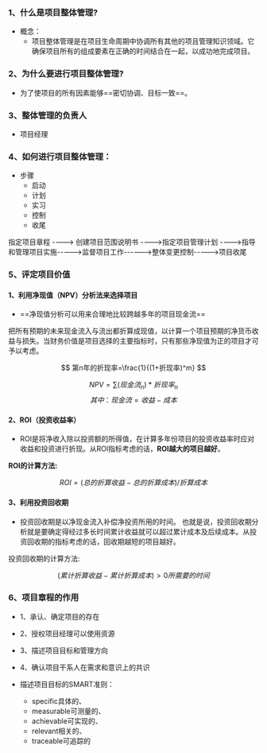 

### 1、什么是项目整体管理?

- 概念：
	- 项目整体管理是在项目生命周期中协调所有其他的项且管理知识领域。它确保项目所有的组成要素在正确的时间结合在一起，以成功地完成项目。


### 2、为什么要进行项目整体管理?

- 为了使项目的所有因素能够==密切协调、目标一致==。

### 3、整体管理的负责人
- 项目经理

### 4、如何进行项目整体管理：
- 步骤
	- 启动
	- 计划
	- 实习
	- 控制
	- 收尾 

指定项目章程 ----> 创建项目范围说明书 ---->指定项目管理计划 ---->指导和管理项目实施----->监督项目工作------>整体变更控制----->项目收尾


### 5、评定项目价值

#### 1、利用净现值（NPV）分析法来选择项目

- ==净现值分析可以用来合理地比较跨越多年的项目现金流==

把所有预期的未来现金流入与流出都折算成现值，以计算一个项目预期的净货币收益与损失。当财务价值是项目选择的主要指标时，只有那些净现值为正的项目才可予以考虑。

$$
第n年的折现率=\frac{1}{(1+折现率)^m}
$$

$$
NPV=\sum(现金流_n)*折现率_n
$$
$$
其中：现金流=收益-成本
$$

#### 2、ROI（投资收益率）
- ROI是将净收入除以投资额的所得值，在计算多年份项目的投资收益率时应对收益和投资进行折现。从ROI指标考虑的话，**ROI越大的项目越好**。

**ROI的计算方法:**  

$$
ROI=(总的折算收益 - 总的折算成本)/折算成本
$$
#### 3、利用投资回收期
- 投资回收期是以净现金流入补偿净投资所用的时间。
也就是说，投资回收期分析就是要确定得经过多长时间累计收益就可以超过累计成本及后续成本。从投资回收期的指标考虑的话，回收期越短的项目越好。

投资回收期的计算方法:

$$
(累计折算收益 - 累计折算成本)>0所需要的时间
$$


### 6、项目章程的作用

- 1、承认、确定项目的存在
- 2、授权项目经理可以使用资源
- 3、描述项目目标和管理方向
- 4、确认项目干系人在需求和意识上的共识


- 描述项目目标的SMART准则：
	- specific具体的、
	- measurable可测量的、
	- achievable可实现的、
	- relevant相关的、
	- traceable可追踪的










